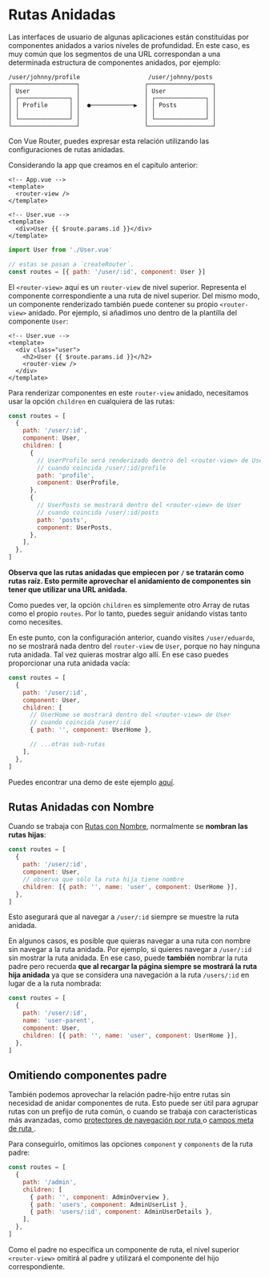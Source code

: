 # Rutas Anidadas

<VueSchoolLink
  href="https://vueschool.io/lessons/nested-routes"
  title="Aprende acerca de rutas anidadas"
/>

Las interfaces de usuario de algunas aplicaciones están constituidas por componentes anidados a varios niveles de profundidad. En este caso, es muy común que los segmentos de una URL correspondan a una determinada estructura de componentes anidados, por ejemplo:

```
/user/johnny/profile                   /user/johnny/posts
┌──────────────────┐                  ┌──────────────────┐
│ User             │                  │ User             │
│ ┌──────────────┐ │                  │ ┌──────────────┐ │
│ │ Profile      │ │  ●────────────▶  │ │ Posts        │ │
│ │              │ │                  │ │              │ │
│ └──────────────┘ │                  │ └──────────────┘ │
└──────────────────┘                  └──────────────────┘
```

Con Vue Router, puedes expresar esta relación utilizando las configuraciones de rutas anidadas.

Considerando la app que creamos en el capítulo anterior:

```vue
<!-- App.vue -->
<template>
  <router-view />
</template>
```

```vue
<!-- User.vue -->
<template>
  <div>User {{ $route.params.id }}</div>
</template>
```

```js
import User from './User.vue'

// estas se pasan a `createRouter`.
const routes = [{ path: '/user/:id', component: User }]
```

El `<router-view>` aquí es un `router-view` de nivel superior. Representa el componente correspondiente a una ruta de nivel superior. Del mismo modo, un componente renderizado también puede contener su propio `<router-view>` anidado. Por ejemplo, si añadimos uno dentro de la plantilla del componente `User`:

```vue
<!-- User.vue -->
<template>
  <div class="user">
    <h2>User {{ $route.params.id }}</h2>
    <router-view />
  </div>
</template>
```

Para renderizar componentes en este `router-view` anidado, necesitamos usar la opción `children` en cualquiera de las rutas:

```js
const routes = [
  {
    path: '/user/:id',
    component: User,
    children: [
      {
        // UserProfile será renderizado dentro del <router-view> de User
        // cuando coincida /user/:id/profile
        path: 'profile',
        component: UserProfile,
      },
      {
        // UserPosts se mostrará dentro del <router-view> de User
        // cuando coincida /user/:id/posts
        path: 'posts',
        component: UserPosts,
      },
    ],
  },
]
```

**Observa que las rutas anidadas que empiecen por `/` se tratarán como rutas raíz. Esto permite aprovechar el anidamiento de componentes sin tener que utilizar una URL anidada.**

Como puedes ver, la opción `children` es simplemente otro Array de rutas como el propio `routes`. Por lo tanto, puedes seguir anidando vistas tanto como necesites.

En este punto, con la configuración anterior, cuando visites `/user/eduardo`, no se mostrará nada dentro del `router-view` de `User`, porque no hay ninguna ruta anidada. Tal vez quieras mostrar algo allí. En ese caso puedes proporcionar una ruta anidada vacía:

```js
const routes = [
  {
    path: '/user/:id',
    component: User,
    children: [
      // UserHome se mostrará dentro del <router-view> de User
      // cuando coincida /user/:id
      { path: '', component: UserHome },

      // ...otras sub-rutas
    ],
  },
]
```

Puedes encontrar una demo de este ejemplo [aquí](https://codesandbox.io/s/nested-views-vue-router-4-examples-hl326?initialpath=%2Fusers%2Feduardo).

## Rutas Anidadas con Nombre

Cuando se trabaja con [Rutas con Nombre](./named-routes.md), normalmente se **nombran las rutas hijas**:

```js
const routes = [
  {
    path: '/user/:id',
    component: User,
    // observa que sólo la ruta hija tiene nombre
    children: [{ path: '', name: 'user', component: UserHome }],
  },
]
```

Esto asegurará que al navegar a `/user/:id` siempre se muestre la ruta anidada.

En algunos casos, es posible que quieras navegar a una ruta con nombre sin navegar a la ruta anidada. Por ejemplo, si quieres navegar a `/user/:id` sin mostrar la ruta anidada. En ese caso, puede **también** nombrar la ruta padre pero recuerda **que al recargar la página siempre se mostrará la ruta hija anidada** ya que se considera una navegación a la ruta `/users/:id` en lugar de a la ruta nombrada:

```js
const routes = [
  {
    path: '/user/:id',
    name: 'user-parent',
    component: User,
    children: [{ path: '', name: 'user', component: UserHome }],
  },
]
```

## Omitiendo componentes padre <Badge text=«4.1+» />

También podemos aprovechar la relación padre-hijo entre rutas sin necesidad de anidar componentes de ruta. Esto puede ser útil para agrupar rutas con un prefijo de ruta común, o cuando se trabaja con características más avanzadas, como [ protectores de navegación por ruta ](../advanced/navigation-guards#Per-Route-Guard) o [campos meta de ruta ](../advanced/meta).

Para conseguirlo, omitimos las opciones `component` y `components` de la ruta padre:

```js
const routes = [
  {
    path: '/admin',
    children: [
      { path: '', component: AdminOverview },
      { path: 'users', component: AdminUserList },
      { path: 'users/:id', component: AdminUserDetails },
    ],
  },
]
```

Como el padre no especifica un componente de ruta, el nivel superior `<router-view>` omitirá al padre y utilizará el componente del hijo correspondiente.
